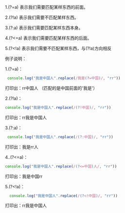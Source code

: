 
1.(?=a) 表示我们需要匹配某样东西的前面。

2.(?!a) 表示我们需要不匹配某样东西。

3.(?:a) 表示我们需要匹配某样东西本身。

4.(?<=a) 表示我们需要匹配某样东西的后面。

5.(?<!a) 表示我们需要不匹配某样东西，与(?!a)方向相反

例子说明：

1.(?=a)：
```js
 console.log("我是中国人".replace(/我是(?=中国)/, "rr"))
```
打印出：rr中国人    （匹配的是中国前面的'我是'）

2.(?!a)：
```js
console.log("我是中国人".replace(/(?!中国)/, "rr"))
```
打印出：rr我是中国人  

3.(?:a)：
```js
 console.log("我是中国人".replace(/(?:中国)/, "rr"))
```
打印出：我是rr人

4..(?<=a)：
```js
console.log("我是中国人".replace(/(?<=中国)人/, "rr")) 
```
打印出：我是中国rr

5.(?<!a)：
```js
  console.log("我是中国人".replace(/(?<!中国)/, "rr")) 
```
打印出：rr我是中国人